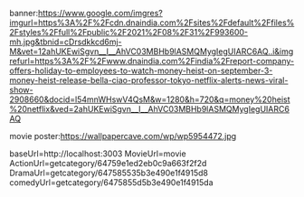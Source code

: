 banner:https://www.google.com/imgres?imgurl=https%3A%2F%2Fcdn.dnaindia.com%2Fsites%2Fdefault%2Ffiles%2Fstyles%2Ffull%2Fpublic%2F2021%2F08%2F31%2F993600-mh.jpg&tbnid=cDrsdkkcd6mj-M&vet=12ahUKEwiSgvn__I__AhVC03MBHb9lASMQMygIegUIARC6AQ..i&imgrefurl=https%3A%2F%2Fwww.dnaindia.com%2Findia%2Freport-company-offers-holiday-to-employees-to-watch-money-heist-on-september-3-money-heist-release-bella-ciao-professor-tokyo-netflix-alerts-news-viral-show-2908660&docid=l54mnWHswV4QsM&w=1280&h=720&q=money%20heist%20netflix&ved=2ahUKEwiSgvn__I__AhVC03MBHb9lASMQMygIegUIARC6AQ

movie poster:https://wallpapercave.com/wp/wp5954472.jpg

baseUrl=http://localhost:3003
MovieUrl=movie
ActionUrl=getcategory/64759e1ed2eb0c9a663f2f2d
DramaUrl=getcategory/647585535b3e490e1f4915d8
comedyUrl=getcategory/6475855d5b3e490e1f4915da